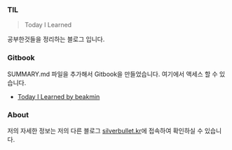### TIL

> Today I Learned

공부한것들을 정리하는 블로그 입니다.

### Gitbook

SUMMARY.md 파일을 추가해서 Gitbook을 만들었습니다. 여기에서 액세스 할 수 있습니다.

-	[Today I Learned by beakmin](https://silverbullet087.gitbooks.io/today-i-learned/content/)

### About

저의 자세한 정보는 저의 다른 블로그 [silverbullet.kr](http://silverbullet.kr/)에 접속하여 확인하실 수 있습니다.

